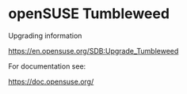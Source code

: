 # openSUSE Tumbleweed

Upgrading information

<https://en.opensuse.org/SDB:Upgrade_Tumbleweed>

For documentation see:

<https://doc.opensuse.org/>
